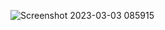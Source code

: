 ![Screenshot 2023-03-03 085915](https://user-images.githubusercontent.com/61365844/222614461-1630a64c-690d-4d8e-bd74-edce0fb41443.png)

